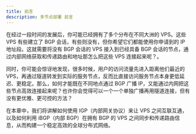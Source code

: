 ```yaml
---
title: 前言
description: 多节点部署 前言
---
```


在经过一段时间的发展后，你可能已经拥有了多个分布在不同大洲的 VPS。这些 VPS 有些建立了 BGP 会话，有些则没有，但你希望它们都能使用你申请到的 IP 地址段。这就需要将没有 BGP 会话的 VPS 接入到已经具备 BGP 会话的节点，通过内部网络获取和传递路由和地址那怎么把这些 VPS 连接起来呢？。

同时，你可能会惊讶地发现，很多时候，用户的访问流量先进入距离他们最近的 VPS，再通过隧道转发到实际的服务节点，反而比直接访问服务节点本身更低延迟、更稳定。那么，如何才能既在不同地点通过 BGP 广播 IP，又能通过内网把这些节点高效连接起来呢？也许你会觉得可以一个一个单独广播再用隧道连接，但有没有更优雅、更可控的方法？

在本章中，我们将讲解如何使用 IGP（内部网关协议）来让 VPS 之间互联互通，以及如何利用 iBGP（内部 BGP）在拥有 BGP 的 VPS 之间同步和传递路由信息，从而构建一个稳定高效的全球分布式网络。
